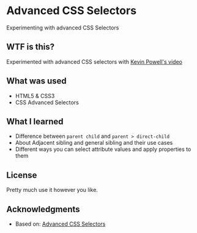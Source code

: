 # Advanced CSS Selectors

Experimenting with advanced CSS Selectors

## WTF is this?

Experimented with advanced CSS selectors with [Kevin Powell's video](https://www.youtube.com/watch?v=Bcr70LIJcOk)
## What was used
* HTML5 & CSS3
* CSS Advanced Selectors

## What I learned
* Difference between `parent child` and `parent > direct-child`
* About Adjacent sibling and general sibling and their use cases
* Different ways you can select attribute values and apply properties to them


## License

Pretty much use it however you like.

## Acknowledgments

* Based on: [Advanced CSS Selectors](https://www.youtube.com/watch?v=Bcr70LIJcOk) 


